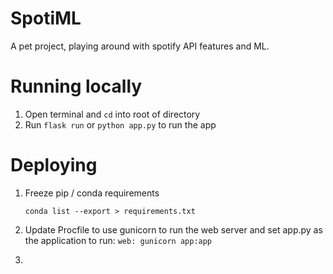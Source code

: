 # SpotiML

A pet project, playing around with spotify API features and ML.


# Running locally
1. Open terminal and `cd` into root of directory 
2. Run `flask run` or `python app.py` to run the app 

# Deploying 

1. Freeze pip / conda requirements 
    ```
    conda list --export > requirements.txt
    ```

2. Update Procfile to use gunicorn to run the web server and set app.py as the application to run: `web: gunicorn app:app`

3. 